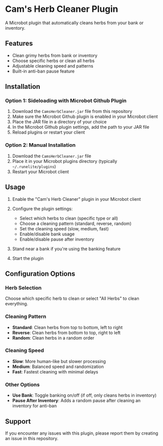 # Cam's Herb Cleaner Plugin

A Microbot plugin that automatically cleans herbs from your bank or inventory.

## Features

- Clean grimy herbs from bank or inventory
- Choose specific herbs or clean all herbs
- Adjustable cleaning speed and patterns
- Built-in anti-ban pause feature

## Installation

### Option 1: Sideloading with Microbot Github Plugin

1. Download the `CamsHerbCleaner.jar` file from this repository
2. Make sure the Microbot Github plugin is enabled in your Microbot client
3. Place the JAR file in a directory of your choice
4. In the Microbot Github plugin settings, add the path to your JAR file
5. Reload plugins or restart your client

### Option 2: Manual Installation

1. Download the `CamsHerbCleaner.jar` file
2. Place it in your Microbot plugins directory (typically `~/.runelite/plugins`)
3. Restart your Microbot client

## Usage

1. Enable the "Cam's Herb Cleaner" plugin in your Microbot client
2. Configure the plugin settings:
   - Select which herbs to clean (specific type or all)
   - Choose a cleaning pattern (standard, reverse, random)
   - Set the cleaning speed (slow, medium, fast)
   - Enable/disable bank usage
   - Enable/disable pause after inventory

3. Stand near a bank if you're using the banking feature
4. Start the plugin

## Configuration Options

### Herb Selection
Choose which specific herb to clean or select "All Herbs" to clean everything.

### Cleaning Pattern
- **Standard**: Clean herbs from top to bottom, left to right
- **Reverse**: Clean herbs from bottom to top, right to left
- **Random**: Clean herbs in a random order

### Cleaning Speed
- **Slow**: More human-like but slower processing
- **Medium**: Balanced speed and randomization
- **Fast**: Fastest cleaning with minimal delays

### Other Options
- **Use Bank**: Toggle banking on/off (if off, only cleans herbs in inventory)
- **Pause After Inventory**: Adds a random pause after cleaning an inventory for anti-ban

## Support

If you encounter any issues with this plugin, please report them by creating an issue in this repository. 